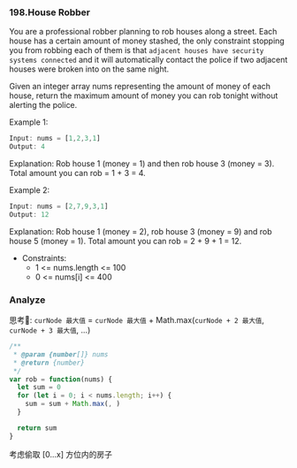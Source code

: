 ### 198.House Robber

You are a professional robber planning to rob houses along a street. Each house has a certain amount of money stashed, the only constraint stopping you from robbing each of them is that `adjacent houses have security systems connected` and it will automatically contact the police if two adjacent houses were broken into on the same night.

Given an integer array nums representing the amount of money of each house, return the maximum amount of money you can rob tonight without alerting the police.

Example 1:

```js
Input: nums = [1,2,3,1]
Output: 4
```

Explanation: Rob house 1 (money = 1) and then rob house 3 (money = 3).
Total amount you can rob = 1 + 3 = 4.

Example 2:

```js
Input: nums = [2,7,9,3,1]
Output: 12
```

Explanation: Rob house 1 (money = 2), rob house 3 (money = 9) and rob house 5 (money = 1).
Total amount you can rob = 2 + 9 + 1 = 12.

* Constraints:
  * 1 <= nums.length <= 100
  * 0 <= nums[i] <= 400

### Analyze

思考🤔: `curNode 最大值` = `curNode 最大值` + Math.max(`curNode + 2 最大值`, `curNode + 3 最大值`, ...)

```js
/**
 * @param {number[]} nums
 * @return {number}
 */
var rob = function(nums) {
  let sum = 0
  for (let i = 0; i < nums.length; i++) {
    sum = sum + Math.max(, )
  }

  return sum
}
```

考虑偷取 [0...x] 方位内的房子